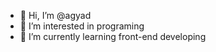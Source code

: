 - 👋 Hi, I’m @agyad
- 👀 I’m interested in programing 
- 🌱 I’m currently learning front-end developing

<!---
agyad/agyad is a ✨ special ✨ repository because its `README.md` (this file) appears on your GitHub profile.
You can click the Preview link to take a look at your changes.
--->
